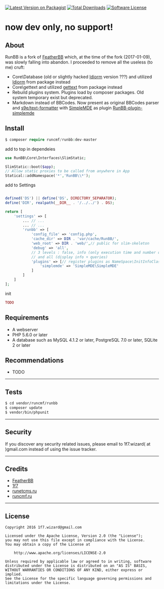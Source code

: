 [![Latest Version on Packagist][ico-version]][link-packagist]
[![Total Downloads][ico-downloads]][link-downloads]
[![Software License][ico-license]][link-license]  

# now dev only, no support!

## About

RunBB is a fork of [FeatherBB](https://github.com/featherbb/featherbb) which, at the time of the fork (2017-01-09), 
was slowly falling into abandon. I proceeded to remove all the useless (to me) cruft:
* Core\Database (old or slightly hacked [Idiorm](https://github.com/j4mie/idiorm) version ???) and utilized [Idiorm](https://github.com/j4mie/idiorm) from package instead  
* Core\gettext and utilized [gettext](https://github.com/oscarotero/Gettext) from package instead  
* Rebuild plugins system. Plugins load by composer packages. Old system temporary exist but deprecated.
* Markdown instead of BBCodes. Now present as original BBCodes parser and [s9e/text-formatter](https://github.com/s9e/TextFormatter) with [SimpleMDE](https://github.com/NextStepWebs/simplemde-markdown-editor) as plugin [RunBB-plugin-simplemde](https://github.com/runcmf)



## Install
```php
$ composer require runcmf/runbb:dev-master
```
add to top in dependeies
```php
use RunBB\Core\Interfaces\SlimStatic;

SlimStatic::boot($app);
// Allow static proxies to be called from anywhere in App
Statical::addNamespace('*','RunBB\\*');
```

add to Settings
```php

defined('DS') || define('DS', DIRECTORY_SEPARATOR);
define('DIR', realpath(__DIR__ . '/../../') . DS);

return [
    'settings' => [
        ... // ...
        ... // ...
        'runbb' => [
            'config_file' => 'config.php',
            'cache_dir' => DIR . 'var/cache/RunBB/',
            'web_root' => DIR . 'web/',// public for slim-skeleton
            'debug' => 'all',
            // 3 levels : false, info (only execution time and number of queries),
            // and all (display info + queries)
            'plugins' => [// register plugins as NameSpace\InitInfoClass
                'simplemde' => 'SimpleMDE\SimpleMDE'
            ]
        ]
    ]
];
```
init
```php
TODO
```


## Requirements

* A webserver
* PHP 5.6.0 or later
* A database such as MySQL 4.1.2 or later, PostgreSQL 7.0 or later, SQLite 2 or later

## Recommendations

* TODO


---
## Tests
```bash
$ cd vendor/runcmf/runbb
$ composer update
$ vendor/bin/phpunit
```
---  
## Security  

If you discover any security related issues, please email to 1f7.wizard( at )gmail.com instead of using the issue tracker.  

---
## Credits

* [FeatherBB](https://github.com/featherbb/featherbb)
* [1f7](https://github.com/1f7)
* [runetcms.ru](http://runetcms.ru)
* [runcmf.ru](http://runcmf.ru)  

---
## License
 
```
Copyright 2016 1f7.wizard@gmail.com

Licensed under the Apache License, Version 2.0 (the "License");
you may not use this file except in compliance with the License.
You may obtain a copy of the License at

    http://www.apache.org/licenses/LICENSE-2.0

Unless required by applicable law or agreed to in writing, software
distributed under the License is distributed on an "AS IS" BASIS,
WITHOUT WARRANTIES OR CONDITIONS OF ANY KIND, either express or implied.
See the License for the specific language governing permissions and
limitations under the License.
```

[ico-version]: https://img.shields.io/packagist/v/runcmf/runbb.svg?style=flat-square
[ico-license]: https://img.shields.io/badge/license-Apache%202-green.svg?style=flat-square
[ico-downloads]: https://img.shields.io/packagist/dt/runcmf/runbb.svg?style=flat-square

[link-packagist]: https://packagist.org/packages/runcmf/runbb
[link-license]: http://www.apache.org/licenses/LICENSE-2.0
[link-downloads]: https://github.com/runcmf/runbb
